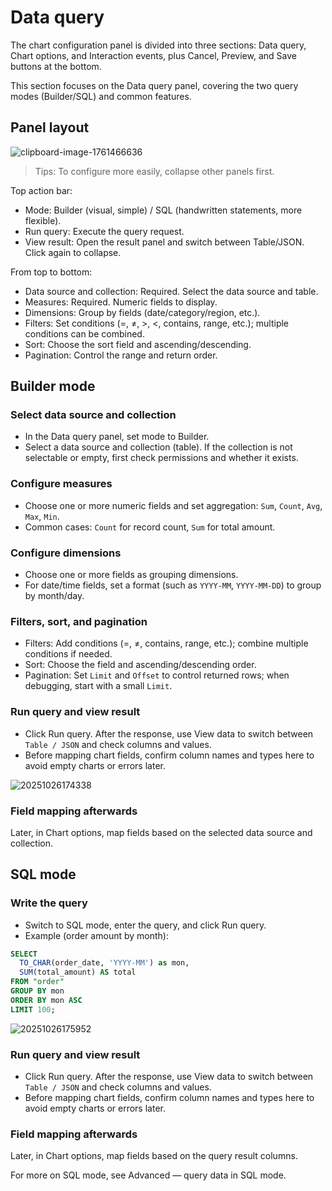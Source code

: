 # Data query

The chart configuration panel is divided into three sections: Data query, Chart options, and Interaction events, plus Cancel, Preview, and Save buttons at the bottom.

This section focuses on the Data query panel, covering the two query modes (Builder/SQL) and common features.

## Panel layout
![clipboard-image-1761466636](https://static-docs.nocobase.com/clipboard-image-1761466636.png)

> Tips: To configure more easily, collapse other panels first.

Top action bar:
- Mode: Builder (visual, simple) / SQL (handwritten statements, more flexible).
- Run query: Execute the query request.
- View result: Open the result panel and switch between Table/JSON. Click again to collapse.

From top to bottom:
- Data source and collection: Required. Select the data source and table.
- Measures: Required. Numeric fields to display.
- Dimensions: Group by fields (date/category/region, etc.).
- Filters: Set conditions (=, ≠, >, <, contains, range, etc.); multiple conditions can be combined.
- Sort: Choose the sort field and ascending/descending.
- Pagination: Control the range and return order.

## Builder mode

### Select data source and collection
- In the Data query panel, set mode to Builder.
- Select a data source and collection (table). If the collection is not selectable or empty, first check permissions and whether it exists.

### Configure measures
- Choose one or more numeric fields and set aggregation: `Sum`, `Count`, `Avg`, `Max`, `Min`.
- Common cases: `Count` for record count, `Sum` for total amount.

### Configure dimensions
- Choose one or more fields as grouping dimensions.
- For date/time fields, set a format (such as `YYYY-MM`, `YYYY-MM-DD`) to group by month/day.

### Filters, sort, and pagination
- Filters: Add conditions (=, ≠, contains, range, etc.); combine multiple conditions if needed.
- Sort: Choose the field and ascending/descending order.
- Pagination: Set `Limit` and `Offset` to control returned rows; when debugging, start with a small `Limit`.

### Run query and view result
- Click Run query. After the response, use View data to switch between `Table / JSON` and check columns and values.
- Before mapping chart fields, confirm column names and types here to avoid empty charts or errors later.

![20251026174338](https://static-docs.nocobase.com/20251026174338.png)

### Field mapping afterwards
Later, in Chart options, map fields based on the selected data source and collection.

## SQL mode

### Write the query
- Switch to SQL mode, enter the query, and click Run query.
- Example (order amount by month):
```sql
SELECT 
  TO_CHAR(order_date, 'YYYY-MM') as mon,
  SUM(total_amount) AS total
FROM "order"
GROUP BY mon
ORDER BY mon ASC
LIMIT 100;
```

![20251026175952](https://static-docs.nocobase.com/20251026175952.png)

### Run query and view result
- Click Run query. After the response, use View data to switch between `Table / JSON` and check columns and values.
- Before mapping chart fields, confirm column names and types here to avoid empty charts or errors later.

### Field mapping afterwards
Later, in Chart options, map fields based on the query result columns.

For more on SQL mode, see Advanced — query data in SQL mode.